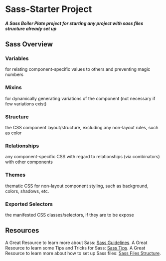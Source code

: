 # Sass-Starter Project
##### A Sass Boiler Plate project for starting any project with sass files structure already set up

## Sass Overview
### Variables
for relating component-specific values to others and preventing magic numbers
### Mixins
for dynamically generating variations of the component (not necessary if few variations exist)
### Structure
the CSS component layout/structure, excluding any non-layout rules, such as color
### Relationships
any component-specific CSS with regard to relationships (via combinators) with other components
### Themes
thematic CSS for non-layout component styling, such as background, colors, shadows, etc.
### Exported Selectors
the manifested CSS classes/selectors, if they are to be expose

## Resources
A Great Resource to learn more about Sass: [Sass Guidelines](https://sass-guidelin.es/#naming-conventions).
A Great Resource to learn some Tips and Tricks for Sass: [Sass Tips](https://scotch.io/tutorials/aesthetic-sass-1-architecture-and-style-organization).
A Great Resource to learn more about how to set up Sass files: [Sass Files Structure](https://www.sitepoint.com/architecture-sass-project/).